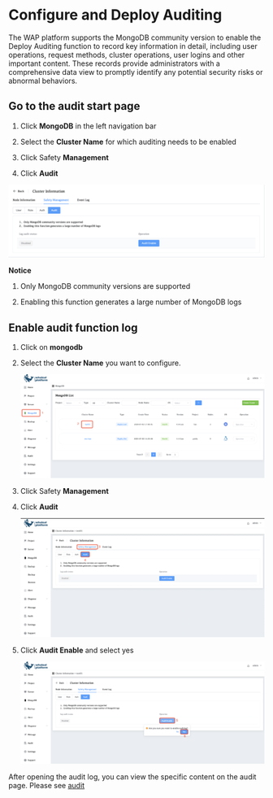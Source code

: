 # Configure and Deploy Auditing

The WAP platform supports the MongoDB community version to enable the Deploy Auditing function to record key information in detail, including user operations, request methods, cluster operations, user logins and other important content. These records provide administrators with a comprehensive data view to promptly identify any potential security risks or abnormal behaviors.

## Go to the audit start page

1. Click **MongoDB** in the left navigation bar

2. Select the **Cluster Name** for which auditing needs to be enabled

3. Click Safety **Management**

4. Click **Audit**

![ConfigureandDeployAuditing](../../../images/whaleal-platform/08-security/configureand-deploy-auditing.png)

**Notice**

1. Only MongoDB community versions are supported

2. Enabling this function generates a large number of MongoDB logs



## Enable audit function log

1. Click on **mongodb**

2. Select the **Cluster Name** you want to configure.

     ![05-ConfigureandDeployAuditing](../../../images/whaleal-platform/08-security/05-configureand-deploy-auditing.png)

3. Click Safety **Management**

4. Click **Audit**

     ![05-ConfigureandDeployAuditing1](../../../images/whaleal-platform/08-security/05-configureand-deploy-auditing1.png)

5. Click **Audit Enable** and select yes

     ![05-ConfigureandDeployAuditing2](../../../images/whaleal-platform/08-security/05-configureand-deploy-auditing2.png)



After opening the audit log, you can view the specific content on the audit page. Please see [audit](../../11-audit/01-audit.md)
